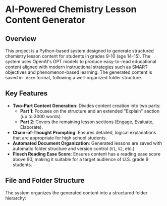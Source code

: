 # AI-Powered Chemistry Lesson Content Generator

## Overview

This project is a Python-based system designed to generate structured chemistry lesson content for students in grades 9-10 (age 14-15). The system uses OpenAI's GPT models to produce easy-to-read educational content aligned with modern instructional strategies such as SMART objectives and phenomenon-based learning. The generated content is saved in `.docx` format, following a well-organized folder structure.

## Key Features

- **Two-Part Content Generation**: Divides content creation into two parts:
  - **Part 1**: Focuses on the structure and an extended "Explain" section (up to 3000 words).
  - **Part 2**: Covers the remaining lesson sections (Engage, Evaluate, Elaborate).
- **Chain-of-Thought Prompting**: Ensures detailed, logical explanations that are appropriate for high school students.
- **Automated Document Organization**: Generated lessons are saved with automatic folder structure and version control (`V1`, `V2`, etc.).
- **Flesch Reading Ease Score**: Ensures content has a reading ease score above 90, making it suitable for a target audience of U.S. grade 9 students.

## File and Folder Structure

The system organizes the generated content into a structured folder hierarchy:
